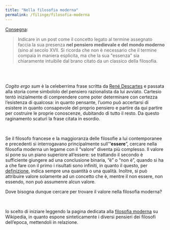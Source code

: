 ```yaml
---
title: "Nella filosofia moderna"
permalink: /filinge/filosofia-moderna
---
```

[Consegna](https://filinge.blogspot.com/2020/04/step-12-nel-pensiero-medievale-e-moderno.html):

> Indicare in un post come il concetto legato al termine assegnato faccia la sua presenza **nel pensiero medievale e del mondo moderno** (sino al secolo XVII. Si ricorda che non è necessario che il termine compaia in maniera esplicita, ma che la sua "essenza" sia chiaramente intuibile dal brano citato da un classico della filosofia. 

<br>
<br>

*Cogito ergo sum* è la celeberrima frase scritta da <a href="http://www.treccani.it/enciclopedia/rene-descartes" rel="noopener" target="_blank">René Descartes</a> e passata alla storia come simbololo del pensiero razionalista da lui avviato. Cartesio tentò inizialmente di comprendere come poter determinare con certezza l’esistenza di qualcosa: in quanto pensante, l’uomo può accertarsi di esistere in quanto consapevole del proprio pensiero e partire da qui partire per costruire le proprie conoscenze, dubitando di tutto il resto. Da questo raginamento scaturì la frase citata in esordio.

<br>

Se il filosofo francese e la maggioranza delle filosofie a lui contemporanee e precedenti si interrogavano principalmente sull’“**essere**”, cercare nella filosofia moderna un legame con il “valore” diventa più complesso. Il valore si pone su un piano superiore all’essere: se trattando il secondo è sufficiente giungere ad una conclusione binaria, “è” o “non è”, quando si ha a che fare con il primo i risultati sono infiniti, in quanto il questo, per <a href="https://filosofia.xplosionmind.tk/2020/03/definizione.html" rel="noopener" target="_blank">definizione</a>, indica sempre una quantità o una qualità. Inoltre, si può attribuire valore solamente ad un concetto che è, mentre il non essere, non essendo, non può assumenre alcun valore.

Dove bisogna dunque cercare per trovare il valore nella filosofia moderna?

<br>

Io scelto di iniziare leggendo la pagina dedicata alla <a href="https://it.wikipedia.org/wiki/Filosofia_moderna" rel="noopener" target="_blank">filosofia moderna</a> su Wikipedia, in quanto espone sinteticamente i diversi pensieri dei filosofi dell’epoca, mettendoli in relazione.
